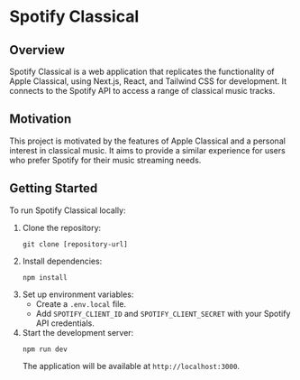 # Spotify Classical

## Overview

Spotify Classical is a web application that replicates the functionality of Apple Classical, using Next.js, React, and Tailwind CSS for development. It connects to the Spotify API to access a range of classical music tracks.

## Motivation

This project is motivated by the features of Apple Classical and a personal interest in classical music. It aims to provide a similar experience for users who prefer Spotify for their music streaming needs.


## Getting Started

To run Spotify Classical locally:

1. Clone the repository:
   ```
   git clone [repository-url]
   ```
2. Install dependencies:
   ```
   npm install
   ```
3. Set up environment variables:
    - Create a `.env.local` file.
    - Add `SPOTIFY_CLIENT_ID` and `SPOTIFY_CLIENT_SECRET` with your Spotify API credentials.
4. Start the development server:
   ```
   npm run dev
   ```
   The application will be available at `http://localhost:3000`.
